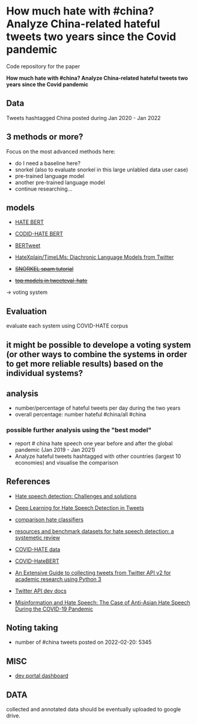 # How much hate with \#china? Analyze China-related hateful tweets two years since the Covid pandemic

Code repository for the paper 

__How much hate with \#china? Analyze China-related hateful tweets two years since the Covid pandemic__


## Data

Tweets hashtagged China posted during Jan 2020 - Jan 2022

## 3 methods or more?

Focus on the most advanced methods here:

* do I need a baseline here?
* snorkel (also to evaluate snorkel in this large unlabled data user case)
* pre-trained language model
* another pre-trained language model
* continue researching...

## models 

* [HATE BERT](https://huggingface.co/cardiffnlp/twitter-roberta-base-hate)
* [CODID-HATE BERT](https://www.dropbox.com/sh/g9uglvl3cd61k69/AACEk2O2BEKwRTcGthgROOcWa?dl=0)
* [BERTweet](https://huggingface.co/cardiffnlp/bertweet-base-hate)
* [HateXplain/TimeLMs: Diachronic Language Models from Twitter](https://huggingface.co/Hate-speech-CNERG/bert-base-uncased-hatexplain)

* ~~[SNORKEL spam tutorial](https://www.snorkel.org/use-cases/01-spam-tutorial)~~
* ~~[top models in tweeteval-hate]()~~

-> voting system

## Evaluation

evaluate each system using COVID-HATE corpus

## it might be possible to develope a voting system (or other ways to combine the systems in order to get more reliable results) based on the individual systems?

## analysis

* number/percentage of hateful tweets per day during the two years
* overall percentage: number hateful #china/all #china



### possible further analysis using the "best model"

* report \# china hate speech one year before and after the global pandemic (Jan 2019 - Jan 2021)
* Analyze hateful tweets hashtagged with other countries (largest 10 economies) and visualise the comparison



## References

* [Hate speech detection: Challenges and solutions](https://journals.plos.org/plosone/article?id=10.1371/journal.pone.0221152)
* [Deep Learning for Hate Speech Detection in Tweets](https://dl.acm.org/doi/abs/10.1145/3041021.3054223)
* [comparison hate classifiers](https://iopscience.iop.org/article/10.1088/1757-899X/830/3/032006#:~:text=The%20results%20show%20that%20the,the%20classification%20of%20hate%20speech.)
* [resources and benchmark datasets for hate speech detection: a systemetic review](https://link.springer.com/article/10.1007/s10579-020-09502-8)
* [COVID-HATE data](https://dl.acm.org/doi/abs/10.1145/3487351.3488324)
* [COVID-HateBERT](https://ieeexplore.ieee.org/abstract/document/9680128)
* [An Extensive Guide to collecting tweets from Twitter API v2 for academic research using Python 3](https://towardsdatascience.com/an-extensive-guide-to-collecting-tweets-from-twitter-api-v2-for-academic-research-using-python-3-518fcb71df2a)

* [Twitter API dev docs](https://developer.twitter.com/en/docs/twitter-api/tweets/search/api-reference/get-tweets-search-all)
* [Misinformation and Hate Speech: The Case of Anti-Asian Hate Speech During the COVID-19 Pandemic](https://tsjournal.org/index.php/jots/article/view/13)


## Noting taking

* number of \#china tweets posted on 2022-02-20: 5345

## MISC

* [dev portal dashboard](https://developer.twitter.com/en/portal/dashboard)

## DATA

collected and annotated data should be eventually uploaded to google drive.

